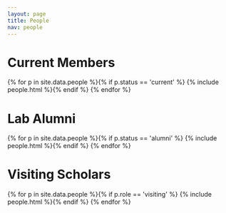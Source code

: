 ```yaml
---
layout: page
title: People
nav: people
---
```

<!--
<div class="row">

{% for p in site.data.people %}{% if p.role == 'pi' %}
{% include people.html %}{% endif %}
{% endfor %}

</div>
-->

# Current Members

{% for p in site.data.people %}{% if p.status == 'current' %}
{% include people.html %}{% endif %}
{% endfor %}

# Lab Alumni

{% for p in site.data.people %}{% if p.status == 'alumni' %}
{% include people.html %}{% endif %}
{% endfor %}

# Visiting Scholars

{% for p in site.data.people %}{% if p.role == 'visiting' %}
{% include people.html %}{% endif %}
{% endfor %}

